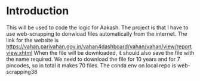 # Introduction
This will be used to code the logic for Aakash.
The project is that I have to use web-scrapping to donwload files automatically from the internet.
The link for the website is https://vahan.parivahan.gov.in/vahan4dashboard/vahan/vahan/view/reportview.xhtml
When the file will be downloaded, it should also save the file with the name required.
We need to download the file for 10 years and for 7 pincodes, so in total it makes 70 files.
The conda env on local repo is web-scrapping38